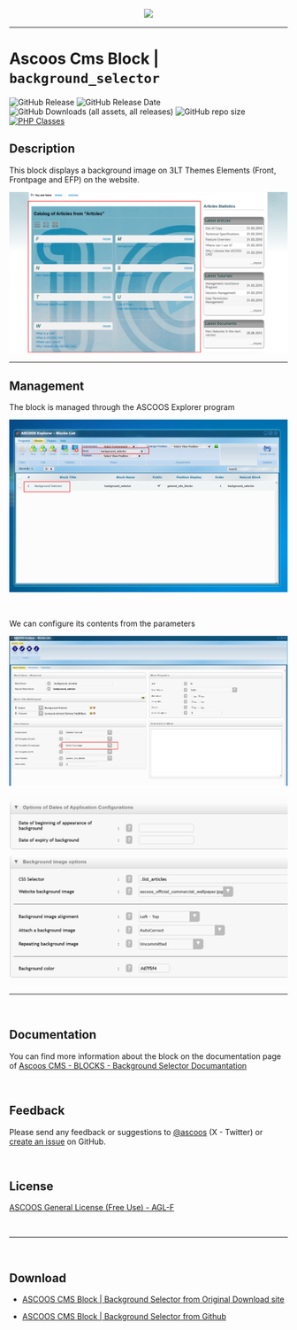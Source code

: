<p align="center"><img src="https://dl.ascoos.com/images/ascoos.png" /></p>

<hr />

# Ascoos Cms Block | `background_selector`

![GitHub Release](https://img.shields.io/github/v/release/ascoos/background-selector) 
![GitHub Release Date](https://img.shields.io/github/release-date/ascoos/background-selector) 
![GitHub Downloads (all assets, all releases)](https://img.shields.io/github/downloads/ascoos/background-selector/total) 
![GitHub repo size](https://img.shields.io/github/repo-size/ascoos/background-selector)
[![PHP Classes](https://img.shields.io/badge/php-classes-blue.svg)](https://www.phpclasses.org/package/13356.html) 

## Description

This block displays a background image on 3LT Themes Elements (Front, Frontpage and EFP) on the website.

<p align="center"><img src="help\background_selector_scr006.png" alt="latest comfor messages" /></p>


***

## Management

The block is managed through the ASCOOS Explorer program

<p align="center"><img src="help\background_selector_scr001.png" /></p>

<br>

We can configure its contents from the parameters

<p align="center"><img src="help\background_selector_scr002.png" /></p>

<p align="center"><img src="help\background_selector_scr007.png" /></p>

***

<br>

## Documentation

You can find more information about the block on the documentation page of [Ascoos CMS - BLOCKS - Background Selector Documantation](help/tutorial.en.md)

<br>

## Feedback

Please send any feedback or suggestions to [@ascoos](https://www.x.com/ascoos) (X - Twitter) or [create an issue](https://github.com/ascoos/background-selector/issues) on GitHub.

<br> 
 
## License

[ASCOOS General License (Free Use) - AGL-F](http://docs.ascoos.com/lics/ascoos/AGL-F.html)

<br>

***

<br>

## Download

- [ASCOOS CMS Block | Background Selector from Original Download site](https://dl.ascoos.com/cms/ascoos/ext/blocks/background_selector/ascoos-block-background-selector.zip)

- [ASCOOS CMS Block | Background Selector from Github](https://github.com/ascoos/background-selector/releases)
